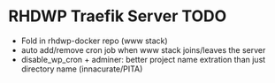 RHDWP Traefik Server TODO
===
- Fold in rhdwp-docker repo (www stack)
- auto add/remove cron job when www stack joins/leaves the server
- disable_wp_cron + adminer: better project name extration than just directory name (innacurate/PITA)

